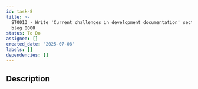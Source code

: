 ```yaml
---
id: task-8
title: >-
  ST0013 - Write 'Current challenges in development documentation' section for
  blog 0000
status: To Do
assignee: []
created_date: '2025-07-08'
labels: []
dependencies: []
---
```


## Description
